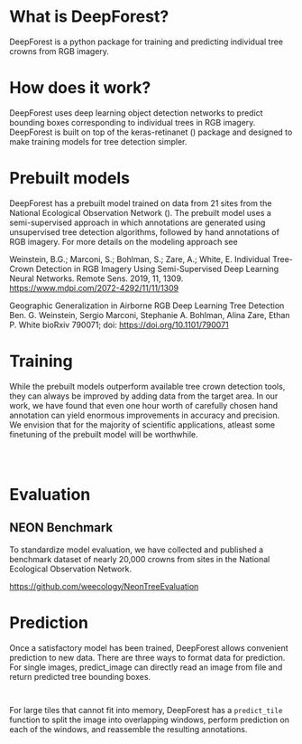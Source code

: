 # What is DeepForest?

DeepForest is a python package for training and predicting individual tree crowns from RGB imagery.

# How does it work?
DeepForest uses deep learning object detection networks to predict bounding boxes corresponding to individual trees in RGB imagery. DeepForest is built on top of the keras-retinanet () package and designed to make training models for tree detection simpler.

# Prebuilt models

DeepForest has a prebuilt model trained on data from 21 sites from the National Ecological Observation Network (). The prebuilt model uses a semi-supervised approach in which annotations are generated using unsupervised tree detection algorithms, followed by hand annotations of RGB imagery. For more details on the modeling approach see

Weinstein, B.G.; Marconi, S.; Bohlman, S.; Zare, A.; White, E. Individual Tree-Crown Detection in RGB Imagery Using Semi-Supervised Deep Learning Neural Networks. Remote Sens. 2019, 11, 1309.
https://www.mdpi.com/2072-4292/11/11/1309

Geographic Generalization in Airborne RGB Deep Learning Tree Detection
Ben. G. Weinstein, Sergio Marconi, Stephanie A. Bohlman, Alina Zare, Ethan P. White
bioRxiv 790071; doi: https://doi.org/10.1101/790071

# Training

While the prebuilt models outperform available tree crown detection tools, they can always be improved by adding data from the target area. In our work, we have found that even one hour worth of carefully chosen hand annotation can yield enormous improvements in accuracy and precision. We envision that for the majority of scientific applications, atleast some finetuning of the prebuilt model will be worthwhile.

```{python}



```

# Evaluation


## NEON Benchmark

To standardize model evaluation, we have collected and published a benchmark dataset of nearly 20,000 crowns from sites in the National Ecological Observation Network.

https://github.com/weecology/NeonTreeEvaluation

# Prediction

Once a satisfactory model has been trained, DeepForest allows convenient prediction to new data. There are three ways to format data for prediction. For single images, predict_image can directly read an image from file and return predicted tree bounding boxes.

```{python}


```

For large tiles that cannot fit into memory, DeepForest has a ```predict_tile``` function to split the image into overlapping windows, perform prediction on each of the windows, and reassemble the resulting annotations.
